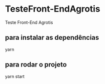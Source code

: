 # TesteFront-EndAgrotis
Teste Front-End Agrotis

## para instalar as dependências 

yarn


## para rodar o projeto

yarn start
